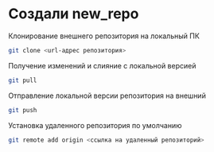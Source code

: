 ﻿# Создали new_repo

Клонирование внешнего репозитория на локальный ПК
```sh
git clone <url-адрес репозитория>
```

Получение изменений и слияние с локальной версией
```sh
git pull
```

Отправление локальной версии репозитория на внешний 
```sh
git push
```

Установка удаленного репозитория по умолчанию
```sh
git remote add origin <ссылка на удаленный репозиторий>
```
